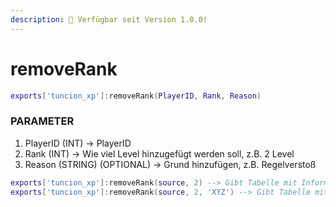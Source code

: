 ```yaml
---
description: 🔧 Verfügbar seit Version 1.0.0!
---
```


# removeRank

```lua title="Export-Syntax"
exports['tuncion_xp']:removeRank(PlayerID, Rank, Reason)
```

### PARAMETER

1. PlayerID <span className="color-blue">(INT)</span> <span className="color-orange">-> PlayerID</span>
2. Rank <span className="color-blue">(INT)</span> <span className="color-orange">-> Wie viel Level hinzugefügt werden soll, z.B. 2 Level</span>
3. Reason <span className="color-blue">(STRING) (OPTIONAL)</span> <span className="color-orange">-> Grund hinzufügen, z.B. Regelverstoß</span>

```lua
exports['tuncion_xp']:removeRank(source, 2) --> Gibt Tabelle mit Informationen zurück
exports['tuncion_xp']:removeRank(source, 2, 'XYZ') --> Gibt Tabelle mit Informationen zurück
```